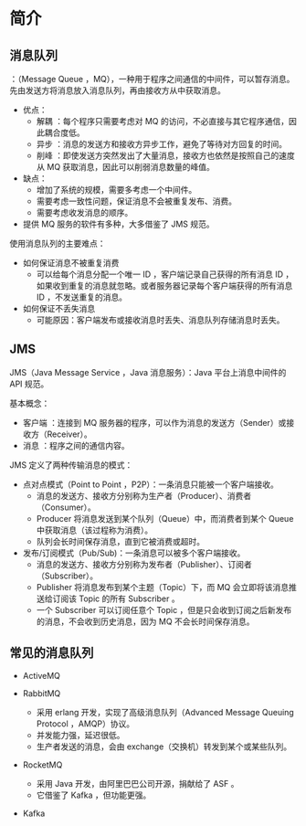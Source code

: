 # 简介

## 消息队列

：（Message Queue ，MQ），一种用于程序之间通信的中间件，可以暂存消息。先由发送方将消息放入消息队列，再由接收方从中获取消息。
- 优点：
  - 解耦    ：每个程序只需要考虑对 MQ 的访问，不必直接与其它程序通信，因此耦合度低。
  - 异步    ：消息的发送方和接收方异步工作，避免了等待对方回复的时间。
  - 削峰    ：即使发送方突然发出了大量消息，接收方也依然是按照自己的速度从 MQ 获取消息，因此可以削弱消息数量的峰值。
- 缺点：
  - 增加了系统的规模，需要多考虑一个中间件。
  - 需要考虑一致性问题，保证消息不会被重复发布、消费。
  - 需要考虑收发消息的顺序。
- 提供 MQ 服务的软件有多种，大多借鉴了 JMS 规范。

使用消息队列的主要难点：
- 如何保证消息不被重复消费
  - 可以给每个消息分配一个唯一 ID ，客户端记录自己获得的所有消息 ID ，如果收到重复的消息就忽略。或者服务器记录每个客户端获得的所有消息 ID ，不发送重复的消息。
- 如何保证不丢失消息
  - 可能原因：客户端发布或接收消息时丢失、消息队列存储消息时丢失。

## JMS

JMS（Java Message Service ，Java 消息服务）：Java 平台上消息中间件的 API 规范。

基本概念：
- 客户端          ：连接到 MQ 服务器的程序，可以作为消息的发送方（Sender）或接收方（Receiver）。
- 消息            ：程序之间的通信内容。

JMS 定义了两种传输消息的模式：
- 点对点模式（Point to Point ，P2P）：一条消息只能被一个客户端接收。
  - 消息的发送方、接收方分别称为生产者（Producer）、消费者（Consumer）。
  - Producer 将消息发送到某个队列（Queue）中，而消费者到某个 Queue 中获取消息（该过程称为消费）。
  - 队列会长时间保存消息，直到它被消费或超时。
- 发布/订阅模式（Pub/Sub)：一条消息可以被多个客户端接收。
  - 消息的发送方、接收方分别称为发布者（Publisher）、订阅者（Subscriber）。
  - Publisher 将消息发布到某个主题（Topic）下，而 MQ 会立即将该消息推送给订阅该 Topic 的所有 Subscriber 。
  - 一个 Subscriber 可以订阅任意个 Topic ，但是只会收到订阅之后新发布的消息，不会收到历史消息，因为 MQ 不会长时间保存消息。

## 常见的消息队列

- ActiveMQ

- RabbitMQ
  - 采用 erlang 开发，实现了高级消息队列（Advanced Message Queuing Protocol ，AMQP）协议。
  - 并发能力强，延迟很低。
  - 生产者发送的消息，会由 exchange（交换机）转发到某个或某些队列。

- RocketMQ
  - 采用 Java 开发，由阿里巴巴公司开源，捐献给了 ASF 。
  - 它借鉴了 Kafka ，但功能更强。

- Kafka
